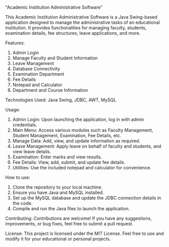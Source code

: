 "Academic Institution Administrative Software"

This Academic Institution Administrative Software is a Java Swing-based application designed to manage the administrative tasks of an educational institution. It provides functionalities for managing faculty, students, examination details, fee structures, leave applications, and more.

Features:
1. Admin Login
2. Manage Faculty and Student Information
3. Leave Management
4. Database Connectivity
5. Examination Department
6. Fee Details
7. Notepad and Calculator
8. Department and Course Information


Technologies Used:
Java Swing,
JDBC,
AWT,
MySQL


Usage: 
1. Admin Login: Upon launching the application, log in with admin credentials.
2. Main Menu: Access various modules such as Faculty Management, Student Management, Examination, Fee Details, etc.
3. Manage Data: Add, view, and update information as required.
4. Leave Management: Apply leave on behalf of faculty and students, and view leave details.
5. Examination: Enter marks and view results.
6. Fee Details: View, add, submit, and update fee details.
7. Utilities: Use the included notepad and calculator for convenience.


How to use: 
1. Clone the repository to your local machine.
2. Ensure you have Java and MySQL installed.
3. Set up the MySQL database and update the JDBC connection details in the code.
4. Compile and run the Java files to launch the application.


Contributing:
Contributions are welcome! If you have any suggestions, improvements, or bug fixes, feel free to submit a pull request.


License:
This project is licensed under the MIT License. Feel free to use and modify it for your educational or personal projects.
